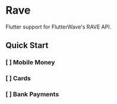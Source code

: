 # Rave

Flutter support for FlutterWave's RAVE API.

## Quick Start

### [ ] Mobile Money
### [ ] Cards
### [ ] Bank Payments

